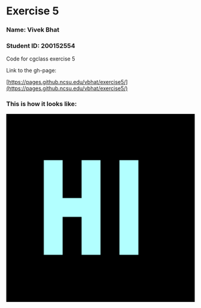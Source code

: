 # Exercise 5

### Name: Vivek Bhat
### Student ID: 200152554

Code for cgclass exercise 5

Link to the gh-page:

[https://pages.github.ncsu.edu/vbhat/exercise5/](https://pages.github.ncsu.edu/vbhat/exercise5/)

### This is how it looks like: 

![HI](https://github.com/VivekBhat/vivekbhat.github.io/blob/master/cg/exercise5/HI.png)